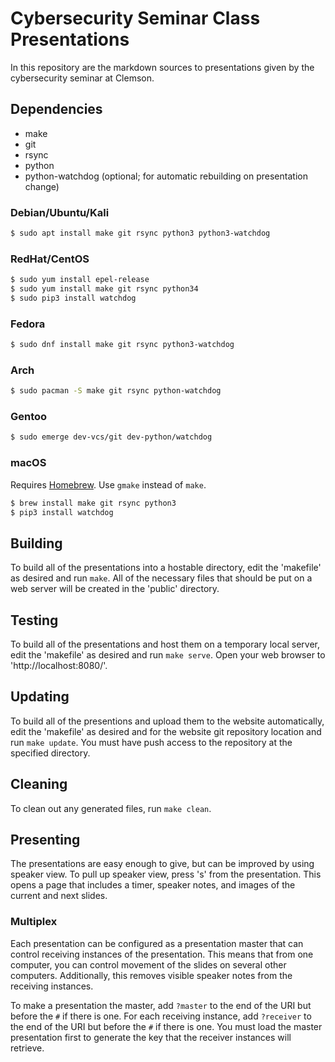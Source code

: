 Cybersecurity Seminar Class Presentations
=========================================

In this repository are the markdown sources to presentations given by the cybersecurity seminar at Clemson.


## Dependencies

* make
* git
* rsync
* python
* python-watchdog (optional; for automatic rebuilding on presentation change)


### Debian/Ubuntu/Kali

```sh
$ sudo apt install make git rsync python3 python3-watchdog
```


### RedHat/CentOS

```sh
$ sudo yum install epel-release
$ sudo yum install make git rsync python34
$ sudo pip3 install watchdog
```


### Fedora

```sh
$ sudo dnf install make git rsync python3-watchdog
```


### Arch

```sh
$ sudo pacman -S make git rsync python-watchdog
```


### Gentoo

```sh
$ sudo emerge dev-vcs/git dev-python/watchdog
```


### macOS

Requires [Homebrew](https://brew.sh/). Use `gmake` instead of `make`.

```sh
$ brew install make git rsync python3
$ pip3 install watchdog
```


## Building

To build all of the presentations into a hostable directory, edit the 'makefile' as desired and run `make`. All of the necessary files that should be put on a web server will be created in the 'public' directory.


## Testing

To build all of the presentations and host them on a temporary local server, edit the 'makefile' as desired and run `make serve`. Open your web browser to 'http://localhost:8080/'.


## Updating

To build all of the presentions and upload them to the website automatically, edit the 'makefile' as desired and for the website git repository location and run `make update`. You must have push access to the repository at the specified directory.


## Cleaning

To clean out any generated files, run `make clean`.


## Presenting

The presentations are easy enough to give, but can be improved by using speaker view. To pull up speaker view, press 's' from the presentation. This opens a page that includes a timer, speaker notes, and images of the current and next slides.


### Multiplex

Each presentation can be configured as a presentation master that can control receiving instances of the presentation. This means that from one computer, you can control movement of the slides on several other computers. Additionally, this removes visible speaker notes from the receiving instances.

To make a presentation the master, add `?master` to the end of the URI but before the `#` if there is one. For each receiving instance, add `?receiver` to the end of the URI but before the `#` if there is one. You must load the master presentation first to generate the key that the receiver instances will retrieve.
